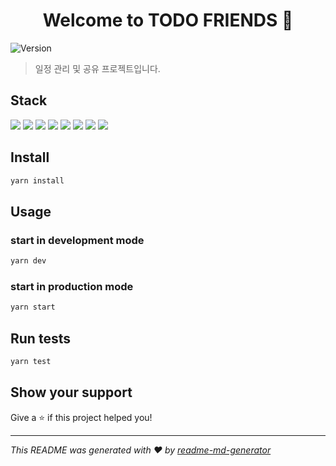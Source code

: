 <h1 align="center">Welcome to TODO FRIENDS 👋</h1>
<p>
  <img alt="Version" src="https://img.shields.io/badge/version-0.0.1-blue.svg?cacheSeconds=2592000" />
</p>

> 일정 관리 및 공유 프로젝트입니다.

## Stack
<span>
  <img src="https://img.shields.io/badge/JavaScript-F7DF1E?style=flat-square&logo=javascript&logoColor=white"/>
  <img src="https://img.shields.io/badge/TypeScript-3178C6?style=flat-square&logo=TypeScript&logoColor=white"/>
  <img src="https://img.shields.io/badge/Next.js-000000?style=flat-square&logo=nextdotjs&logoColor=white"/>
  <img src="https://img.shields.io/badge/styledcomponents-DB7093?style=flat-square&logo=styledcomponents&logoColor=white"/>
  <img src="https://img.shields.io/badge/React Query-FF4154?style=flat-square&logo=reactquery&logoColor=white"/>
  <img src="https://img.shields.io/badge/storybook-FF4785?style=flat-square&logo=storybook&logoColor=white"/>
  <img src="https://img.shields.io/badge/jest-C21325?style=flat-square&logo=jest&logoColor=white"/>
  <img src="https://img.shields.io/badge/Testing Library-E33332?style=flat-square&logo=testinglibrary&logoColor=white"/>
</span>

## Install

```sh
yarn install
```

## Usage

### start in development mode
```sh
yarn dev
```

### start in production mode
```sh
yarn start
```


## Run tests

```sh
yarn test
```

## Show your support

Give a ⭐️ if this project helped you!

***
_This README was generated with ❤️ by [readme-md-generator](https://github.com/kefranabg/readme-md-generator)_
